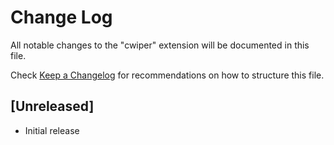 # Change Log

All notable changes to the "cwiper" extension will be documented in this file.

Check [Keep a Changelog](http://keepachangelog.com/) for recommendations on how to structure this file.

## [Unreleased]

- Initial release